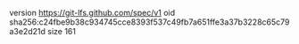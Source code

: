 version https://git-lfs.github.com/spec/v1
oid sha256:c24fbe9b38c934745cce8393f537c49fb7a651ffe3a37b3228c65c79a3e2d21d
size 161
